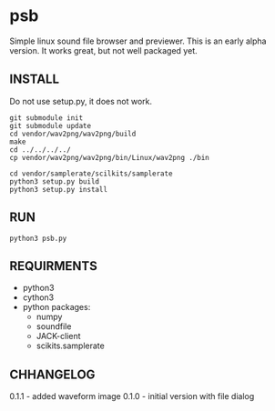 # psb
Simple linux sound file browser and previewer. This is an early alpha version. It works great, but not well packaged yet.

## INSTALL

Do not use setup.py, it does not work.

```
git submodule init
git submodule update
cd vendor/wav2png/wav2png/build
make
cd ../../../../
cp vendor/wav2png/wav2png/bin/Linux/wav2png ./bin

cd vendor/samplerate/scilkits/samplerate
python3 setup.py build
python3 setup.py install
```

## RUN

`python3 psb.py`

## REQUIRMENTS

- python3
- cython3
- python packages:
	- numpy
	- soundfile
	- JACK-client
	- scikits.samplerate

## CHHANGELOG

0.1.1 - added waveform image
0.1.0 - initial version with file dialog

